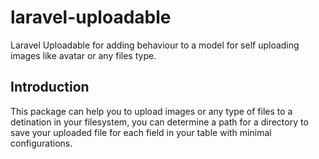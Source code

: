 # laravel-uploadable
Laravel Uploadable for adding behaviour to a model for self uploading images like avatar or any files type.

## Introduction
This package can help you to upload images or any type of files to a detination in your filesystem, you can determine a path for a directory to save your uploaded file for each field in your table with minimal configurations.
